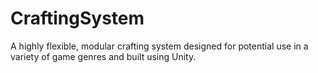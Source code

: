 # CraftingSystem
A highly flexible, modular crafting system designed for potential use in a variety of game genres and built using Unity.
